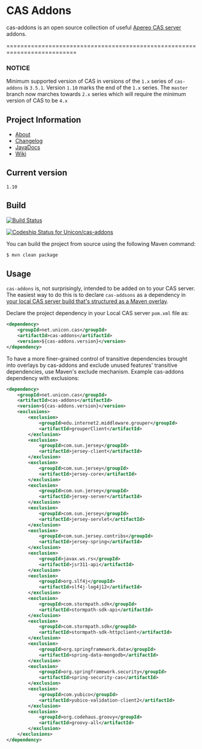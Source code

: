 # CAS Addons
cas-addons is an open source collection of useful [Apereo CAS server](http://www.jasig.org/cas) addons.

==========================================================================

### NOTICE

Minimum supported version of CAS in versions of the `1.x` series of `cas-addons` is `3.5.1`. Version `1.10` marks the end of the `1.x` series. The `master` branch now marches towards `2.x` series which will require the minimum version of CAS to be `4.x`

## Project Information

* [About](http://unicon.github.io/cas-addons/)
* [Changelog](https://github.com/Unicon/cas-addons/blob/master/changelog.md) 
* [JavaDocs](http://unicon.github.com/cas-addons/apidocs/index.html)
* [Wiki](https://github.com/Unicon/cas-addons/wiki)

## Current version
`1.10`

## Build 

[![Build Status](https://secure.travis-ci.org/Unicon/cas-addons.png)](http://travis-ci.org/Unicon/cas-addons)

[![Codeship Status for Unicon/cas-addons](https://www.codeship.io/projects/f5a581c0-ca15-0130-5eff-02755495ea38/status?branch=master)](https://www.codeship.io/projects/4827)

You can build the project from source using the following Maven command:

```bash
$ mvn clean package
```

## Usage

`cas-addons` is, not surprisingly, intended to be added on to your CAS server.  The easiest way to do this is to declare `cas-addsons` as a dependency in [your local CAS server build that's structured as a Maven overlay](https://wiki.jasig.org/display/CASUM/Best+Practice+-+Setting+Up+CAS+Locally+using+the+Maven2+WAR+Overlay+Method).

Declare the project dependency in your Local CAS server `pom.xml` file as:
```xml
<dependency>
    <groupId>net.unicon.cas</groupId>
    <artifactId>cas-addons</artifactId>
    <version>${cas-addons.version}</version>
</dependency>
```

To have a more finer-grained control of transitive dependencies brought into overlays by cas-addons and exclude unused features' transitive dependencies, use Maven's exclude mechanism. Example cas-addons dependency with exclusions:

```xml
<dependency>
    <groupId>net.unicon.cas</groupId>
    <artifactId>cas-addons</artifactId>
    <version>${cas-addons.version}</version>			
    <exclusions>                
        <exclusion>
            <groupId>edu.internet2.middleware.grouper</groupId>
            <artifactId>grouperClient</artifactId>
        </exclusion>
        <exclusion>
            <groupId>com.sun.jersey</groupId>
            <artifactId>jersey-client</artifactId>
        </exclusion>
        <exclusion>
            <groupId>com.sun.jersey</groupId>
            <artifactId>jersey-core</artifactId>
        </exclusion>
        <exclusion>
            <groupId>com.sun.jersey</groupId>
            <artifactId>jersey-server</artifactId>
        </exclusion>
        <exclusion>
            <groupId>com.sun.jersey</groupId>
            <artifactId>jersey-servlet</artifactId>
        </exclusion>
        <exclusion>
            <groupId>com.sun.jersey.contribs</groupId>
            <artifactId>jersey-spring</artifactId>
        </exclusion>
        <exclusion>
            <groupId>javax.ws.rs</groupId>
            <artifactId>jsr311-api</artifactId>
        </exclusion>
        <exclusion>
            <groupId>org.slf4j</groupId>
            <artifactId>slf4j-log4j12</artifactId>
        </exclusion>
        <exclusion>
            <groupId>com.stormpath.sdk</groupId>
            <artifactId>stormpath-sdk-api</artifactId>
        </exclusion>
        <exclusion>
            <groupId>com.stormpath.sdk</groupId>
            <artifactId>stormpath-sdk-httpclient</artifactId>
        </exclusion>
        <exclusion>
            <groupId>org.springframework.data</groupId>
            <artifactId>spring-data-mongodb</artifactId>
        </exclusion>
        <exclusion>
            <groupId>org.springframework.security</groupId>
            <artifactId>spring-security-cas</artifactId>
        </exclusion>
        <exclusion>
            <groupId>com.yubico</groupId>
            <artifactId>yubico-validation-client2</artifactId>
        </exclusion>
        <exclusion>
            <groupId>org.codehaus.groovy</groupId>
            <artifactId>groovy-all</artifactId>
        </exclusion>
    </exclusions>
</dependency>
```

